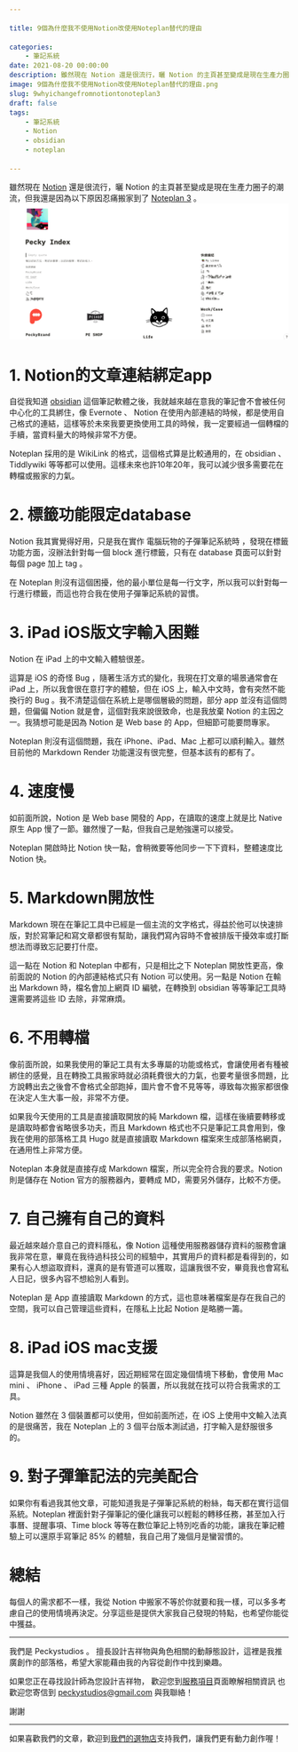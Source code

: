 ```yaml
---

title: 9個為什麼我不使用Notion改使用Noteplan替代的理由

categories:
    - 筆記系統
date: 2021-08-20 00:00:00
description: 雖然現在 Notion 還是很流行，曬 Notion 的主頁甚至變成是現在生產力圈子的潮流，但我還是因為以下原因忍痛搬家到了 Noteplan 3
image: 9個為什麼我不使用Notion改使用Noteplan替代的理由.png
slug: 9whyichangefromnotiontonoteplan3
draft: false
tags:
    - 筆記系統
    - Notion
    - obsidian
    - noteplan

---
```


雖然現在 [Notion](notion.so) 還是很流行，曬 Notion 的主頁甚至變成是現在生產力圈子的潮流，但我還是因為以下原因忍痛搬家到了 [Noteplan 3](noteplan.co) 。
![我在Notion也有設計自己的首頁XD](E5963208-5A41-40CB-881F-41F5CD991258.png)


# 1. Notion的文章連結綁定app
自從我知道 [obsidian](obsidian.md) 這個筆記軟體之後，我就越來越在意我的筆記會不會被任何中心化的工具綁住，像 Evernote 、 Notion 在使用內部連結的時候，都是使用自己格式的連結，這樣等於未來我要更換使用工具的時候，我一定要經過一個轉檔的手續，當資料量大的時候非常不方便。

Noteplan 採用的是 WikiLink 的格式，這個格式算是比較通用的，在 obsidian 、 Tiddlywiki 等等都可以使用。這樣未來也許10年20年，我可以減少很多需要花在轉檔或搬家的力氣。

# 2. 標籤功能限定database
Notion 我其實覺得好用，只是我在實作 電腦玩物的子彈筆記系統時 ，發現在標籤功能方面，沒辦法針對每一個 block 進行標籤，只有在 database 頁面可以針對每個 page 加上 tag 。

在 Noteplan 則沒有這個困擾，他的最小單位是每一行文字，所以我可以針對每一行進行標籤，而這也符合我在使用子彈筆記系統的習慣。

# 3. iPad iOS版文字輸入困難
Notion 在 iPad 上的中文輸入體驗很差。

這算是 iOS 的奇怪 Bug ，隨著生活方式的變化，我現在打文章的場景通常會在 iPad 上，所以我會很在意打字的體驗，但在 iOS 上，輸入中文時，會有突然不能換行的 Bug 。我不清楚這個在系統上是哪個層級的問題，部分 app 並沒有這個問題，但偏偏 Notion 就是會，這個對我來說很致命，也是我放棄 Notion 的主因之一。我猜想可能是因為 Notion 是 Web base 的 App，但細節可能要問專家。

Noteplan 則沒有這個問題，我在 iPhone、iPad、Mac 上都可以順利輸入。雖然目前他的 Markdown Render 功能還沒有很完整，但基本該有的都有了。

# 4. 速度慢
如前面所說，Notion 是 Web base 開發的 App，在讀取的速度上就是比 Native 原生 App 慢了一節。雖然慢了一點，但我自己是勉強還可以接受。

Noteplan 開啟時比 Notion 快一點，會稍微要等他同步一下下資料，整體速度比 Notion 快。

# 5. Markdown開放性
Markdown 現在在筆記工具中已經是一個主流的文字格式，得益於他可以快速排版，對於寫筆記和寫文章都很有幫助，讓我們寫內容時不會被排版干擾效率或打斷想法而導致忘記要打什麼。

這一點在 Notion 和 Noteplan 中都有，只是相比之下 Noteplan 開放性更高，像前面說的 Notion 的內部連結格式只有 Notion 可以使用。另一點是 Notion 在輸出 Markdown 時，檔名會加上網頁 ID 編號，在轉換到 obsidian 等等筆記工具時還需要將這些 ID 去除，非常麻煩。

# 6. 不用轉檔
像前面所說，如果我使用的筆記工具有太多專屬的功能或格式，會讓使用者有種被綁住的感覺，且在轉換工具搬家時就必須耗費很大的力氣，也要考量很多問題，比方說轉出去之後會不會格式全部跑掉，圖片會不會不見等等，導致每次搬家都很像在決定人生大事一般，非常不方便。

如果我今天使用的工具是直接讀取開放的純 Markdown 檔，這樣在後續要轉移或是讀取時都會省略很多功夫，而且 Markdown 格式也不只是筆記工具會用到，像我在使用的部落格工具 Hugo 就是直接讀取 Markdown 檔案來生成部落格網頁，在通用性上非常方便。

Noteplan 本身就是直接存成 Markdown 檔案，所以完全符合我的要求。Notion 則是儲存在 Notion 官方的服務器內，要轉成 MD，需要另外儲存，比較不方便。


# 7. 自己擁有自己的資料
最近越來越介意自己的資料隱私，像 Notion 這種使用服務器儲存資料的服務會讓我非常在意，畢竟在我待過科技公司的經驗中，其實用戶的資料都是看得到的，如果有心人想盜取資料，還真的是有管道可以獲取，這讓我很不安，畢竟我也會寫私人日記，很多內容不想給別人看到。

Noteplan 是 App 直接讀取 Markdown 的方式，這也意味著檔案是存在我自己的空間，我可以自己管理這些資料，在隱私上比起 Notion 是略勝一籌。

# 8. iPad iOS mac支援
這算是我個人的使用情境喜好，因近期經常在固定幾個情境下移動，會使用 Mac mini 、 iPhone 、 iPad 三種 Apple 的裝置，所以我就在找可以符合我需求的工具。

Notion 雖然在 3 個裝置都可以使用，但如前面所述，在 iOS 上使用中文輸入法真的是很痛苦，我在 Noteplan 上的 3 個平台版本測試過，打字輸入是舒服很多的。

# 9. 對子彈筆記法的完美配合
如果你有看過我其他文章，可能知道我是子彈筆記系統的粉絲，每天都在實行這個系統。Noteplan 裡面針對子彈筆記的優化讓我可以輕鬆的轉移任務，甚至加入行事曆、提醒事項、Time block 等等在數位筆記上特別吃香的功能，讓我在筆記體驗上可以還原手寫筆記 85% 的體驗，我自己用了幾個月是蠻習慣的。

# 總結
每個人的需求都不一樣，我從 Notion 中搬家不等於你就要和我一樣，可以多多考慮自己的使用情境再決定。分享這些是提供大家我自己發現的特點，也希望你能從中獲益。


---

我們是 Peckystudios 。
擅長設計吉祥物與角色相關的動靜態設計，這裡是我推廣創作的部落格，希望大家能藉由我的內容從創作中找到樂趣。

如果您正在尋找設計師為您設計吉祥物，
歡迎您到[服務項目](https://peckyhsieh.wixsite.com/peckystudiosservice)頁面瞭解相關資訊
也歡迎您寄信到 peckystudios@gmail.com 與我聯絡！

謝謝

---

如果喜歡我們的文章，歡迎到[我們的選物店](https://www.rakuten.com.tw/shop/peckystudio/)支持我們，讓我們更有動力創作喔！